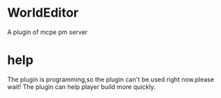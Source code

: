 # WorldEditor
A plugin of mcpe pm server
# help
The plugin is programming,so the plugin can't be used right now.please wait!
The plugin can help player build more quickly.
